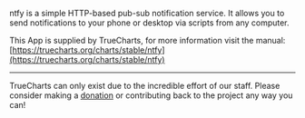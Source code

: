 ntfy is a simple HTTP-based pub-sub notification service. It allows you to send notifications to your phone or desktop via scripts from any computer.

This App is supplied by TrueCharts, for more information visit the manual: [https://truecharts.org/charts/stable/ntfy](https://truecharts.org/charts/stable/ntfy)

---

TrueCharts can only exist due to the incredible effort of our staff.
Please consider making a [donation](https://truecharts.org/about/sponsor) or contributing back to the project any way you can!
